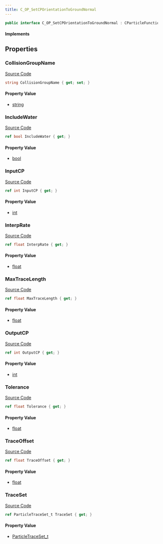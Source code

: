 ```yaml
---
title: C_OP_SetCPOrientationToGroundNormal
---
```


```csharp
public interface C_OP_SetCPOrientationToGroundNormal : CParticleFunctionOperator, CParticleFunction, ISchemaClass<CParticleFunction>, ISchemaClass<CParticleFunctionOperator>, ISchemaClass<C_OP_SetCPOrientationToGroundNormal>, ISchemaField, ISchemaClass, INativeHandle
```

#### Implements

## Properties

### CollisionGroupName

[Source Code](https://github.com/swiftly-solution/swiftlys2/blob/beta/managed/src/SwiftlyS2.Generated/Schemas/Interfaces/C_OP_SetCPOrientationToGroundNormal.cs#L24)

```csharp
string CollisionGroupName { get; set; }
```

#### Property Value

- [string](https://learn.microsoft.com/dotnet/api/system.string)

### IncludeWater

[Source Code](https://github.com/swiftly-solution/swiftlys2/blob/beta/managed/src/SwiftlyS2.Generated/Schemas/Interfaces/C_OP_SetCPOrientationToGroundNormal.cs#L32)

```csharp
ref bool IncludeWater { get; }
```

#### Property Value

- [bool](https://learn.microsoft.com/dotnet/api/system.boolean)

### InputCP

[Source Code](https://github.com/swiftly-solution/swiftlys2/blob/beta/managed/src/SwiftlyS2.Generated/Schemas/Interfaces/C_OP_SetCPOrientationToGroundNormal.cs#L28)

```csharp
ref int InputCP { get; }
```

#### Property Value

- [int](https://learn.microsoft.com/dotnet/api/system.int32)

### InterpRate

[Source Code](https://github.com/swiftly-solution/swiftlys2/blob/beta/managed/src/SwiftlyS2.Generated/Schemas/Interfaces/C_OP_SetCPOrientationToGroundNormal.cs#L16)

```csharp
ref float InterpRate { get; }
```

#### Property Value

- [float](https://learn.microsoft.com/dotnet/api/system.single)

### MaxTraceLength

[Source Code](https://github.com/swiftly-solution/swiftlys2/blob/beta/managed/src/SwiftlyS2.Generated/Schemas/Interfaces/C_OP_SetCPOrientationToGroundNormal.cs#L18)

```csharp
ref float MaxTraceLength { get; }
```

#### Property Value

- [float](https://learn.microsoft.com/dotnet/api/system.single)

### OutputCP

[Source Code](https://github.com/swiftly-solution/swiftlys2/blob/beta/managed/src/SwiftlyS2.Generated/Schemas/Interfaces/C_OP_SetCPOrientationToGroundNormal.cs#L30)

```csharp
ref int OutputCP { get; }
```

#### Property Value

- [int](https://learn.microsoft.com/dotnet/api/system.int32)

### Tolerance

[Source Code](https://github.com/swiftly-solution/swiftlys2/blob/beta/managed/src/SwiftlyS2.Generated/Schemas/Interfaces/C_OP_SetCPOrientationToGroundNormal.cs#L20)

```csharp
ref float Tolerance { get; }
```

#### Property Value

- [float](https://learn.microsoft.com/dotnet/api/system.single)

### TraceOffset

[Source Code](https://github.com/swiftly-solution/swiftlys2/blob/beta/managed/src/SwiftlyS2.Generated/Schemas/Interfaces/C_OP_SetCPOrientationToGroundNormal.cs#L22)

```csharp
ref float TraceOffset { get; }
```

#### Property Value

- [float](https://learn.microsoft.com/dotnet/api/system.single)

### TraceSet

[Source Code](https://github.com/swiftly-solution/swiftlys2/blob/beta/managed/src/SwiftlyS2.Generated/Schemas/Interfaces/C_OP_SetCPOrientationToGroundNormal.cs#L26)

```csharp
ref ParticleTraceSet_t TraceSet { get; }
```

#### Property Value

- [ParticleTraceSet_t](/docs/api/shared/schemadefinitions/particletraceset_t)

